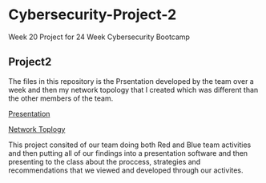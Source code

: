 # Cybersecurity-Project-2
Week 20 Project for 24 Week Cybersecurity Bootcamp

## Project2

The files in this repository is the Prsentation developed by the team over a week and then my network topology that I created which was different than the other members of the team. 

[Presentation](https://github.com/2510shea/Cybersecurity-Project-2/blob/main/Week%2020_%20Project%202-Shea%20Padilla%202.0.pdf)

[Network Toplogy](https://github.com/2510shea/Cybersecurity-Project-2/blob/main/Network%20Topology.png)

This project consited of our team doing both Red and Blue team activities and then putting all of our findings into a presentation software and then presenting to the class about the proccess, strategies and recommendations that we viewed and developed through our activites.  
